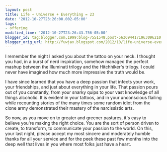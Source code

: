 ```yaml
---
layout: post
title: Life + Universe + Everything = 23
date: '2012-10-27T23:26:00.002-05:00'
tags: 
- offering
modified_time: '2012-10-27T23:26:43.756-05:00'
blogger_id: tag:blogger.com,1999:blog-7551548.post-5636944171963096210
blogger_orig_url: http://fuwjax.blogspot.com/2012/10/life-universe-everything-23.html
---
```


I remember the night I asked you about the tattoo on your neck. I thought you had, in a burst of nerd inspiration, somehow managed the perfect mashup between the Illuminati trilogy and the Hitchhiker's trilogy. I could never have imagined how much more impressive the truth would be.

I have since learned that you have a deep passion that infects your work, your friendships, and just about everything in your life. That passion pours out of you constantly, from your snarky quips to your vast knowledge of all things alcoholic. It is evident in your tattoos, and in your unconscious flailing while recounting stories of the many times some random idiot from the clone army demonstrated their mastery of the narcissistic arts.

So now, as you move on to greater and greener pastures, it's easy to believe you're making the right choice. You are the sort of person driven to create, to transform, to communicate your passion to the world. On this, your last night, please accept my most sincere and moderately humble thanks for all your service and for the peek these past few months into the deep well that lives in you where most folks just have a heart.